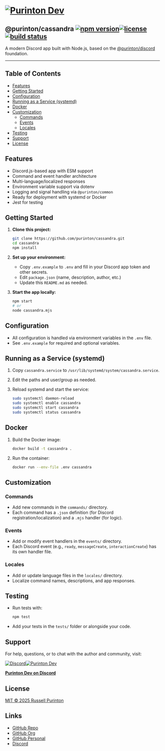# [![Purinton Dev](https://purinton.us/logos/brand.png)](https://discord.gg/QSBxQnX7PF)

## @purinton/cassandra [![npm version](https://img.shields.io/npm/v/@purinton/cassandra.svg)](https://www.npmjs.com/package/@purinton/cassandra)[![license](https://img.shields.io/github/license/purinton/cassandra.svg)](LICENSE)[![build status](https://github.com/purinton/cassandra/actions/workflows/nodejs.yml/badge.svg)](https://github.com/purinton/cassandra/actions)

A modern Discord app built with Node.js, based on the [@purinton/discord](https://github.com/purinton/discord) foundation.

---

## Table of Contents

- [Features](#features)
- [Getting Started](#getting-started)
- [Configuration](#configuration)
- [Running as a Service (systemd)](#running-as-a-service-systemd)
- [Docker](#docker)
- [Customization](#customization)
  - [Commands](#commands)
  - [Events](#events)
  - [Locales](#locales)
- [Testing](#testing)
- [Support](#support)
- [License](#license)

## Features

- Discord.js-based app with ESM support
- Command and event handler architecture
- Multi-language/localized responses
- Environment variable support via dotenv
- Logging and signal handling via `@purinton/common`
- Ready for deployment with systemd or Docker
- Jest for testing

## Getting Started

1. **Clone this project:**

   ```bash
   git clone https://github.com/purinton/cassandra.git
   cd cassandra
   npm install
   ```

2. **Set up your environment:**
   - Copy `.env.example` to `.env` and fill in your Discord app token and other secrets.
   - Edit `package.json` (name, description, author, etc.)
   - Update this `README.md` as needed.

3. **Start the app locally:**

   ```bash
   npm start
   # or
   node cassandra.mjs
   ```

## Configuration

- All configuration is handled via environment variables in the `.env` file.
- See `.env.example` for required and optional variables.

## Running as a Service (systemd)

1. Copy `cassandra.service` to `/usr/lib/systemd/system/cassandra.service`.
2. Edit the paths and user/group as needed.
3. Reload systemd and start the service:

   ```bash
   sudo systemctl daemon-reload
   sudo systemctl enable cassandra
   sudo systemctl start cassandra
   sudo systemctl status cassandra
   ```

## Docker

1. Build the Docker image:

   ```bash
   docker build -t cassandra .
   ```

2. Run the container:

   ```bash
   docker run --env-file .env cassandra
   ```

## Customization

### Commands

- Add new commands in the `commands/` directory.
- Each command has a `.json` definition (for Discord registration/localization) and a `.mjs` handler (for logic).

### Events

- Add or modify event handlers in the `events/` directory.
- Each Discord event (e.g., `ready`, `messageCreate`, `interactionCreate`) has its own handler file.

### Locales

- Add or update language files in the `locales/` directory.
- Localize command names, descriptions, and app responses.

## Testing

- Run tests with:

  ```bash
  npm test
  ```

- Add your tests in the `tests/` folder or alongside your code.

## Support

For help, questions, or to chat with the author and community, visit:

[![Discord](https://purinton.us/logos/discord_96.png)](https://discord.gg/QSBxQnX7PF)[![Purinton Dev](https://purinton.us/logos/purinton_96.png)](https://discord.gg/QSBxQnX7PF)

**[Purinton Dev on Discord](https://discord.gg/QSBxQnX7PF)**

## License

[MIT © 2025 Russell Purinton](LICENSE)

## Links

- [GitHub Repo](https://github.com/purinton/cassandra)
- [GitHub Org](https://github.com/purinton)
- [GitHub Personal](https://github.com/rpurinton)
- [Discord](https://discord.gg/QSBxQnX7PF)

